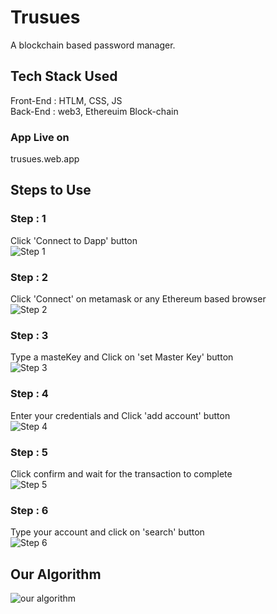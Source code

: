 # Trusues
A blockchain based password manager.  

## Tech Stack Used  
Front-End : HTLM, CSS, JS  
Back-End : web3, Ethereuim Block-chain  



### App Live on  
trusues.web.app

## Steps to Use  
### Step : 1  
Click 'Connect to Dapp' button  
![Step 1](https://github.com/BahauddinAziz/trusues/blob/master/Assets/1.png)  
### Step : 2  
Click 'Connect' on metamask or any Ethereum based browser    
![Step 2](https://github.com/BahauddinAziz/trusues/blob/master/Assets/2.png)  
### Step : 3  
Type a masteKey and Click on 'set Master Key' button    
![Step 3](https://github.com/BahauddinAziz/trusues/blob/master/Assets/3.png)  
### Step : 4  
Enter your credentials and Click 'add account' button    
![Step 4](https://github.com/BahauddinAziz/trusues/blob/master/Assets/4.png)  
### Step : 5  
Click confirm and wait for the transaction to complete  
![Step 5](https://github.com/BahauddinAziz/trusues/blob/master/Assets/5.png)  
### Step : 6  
Type your account and click on 'search' button  
![Step 6](https://github.com/BahauddinAziz/trusues/blob/master/Assets/6.png)

## Our Algorithm
![our algorithm](https://github.com/BahauddinAziz/trusues/blob/master/Assets/Trusues%20Algorithm.png)
